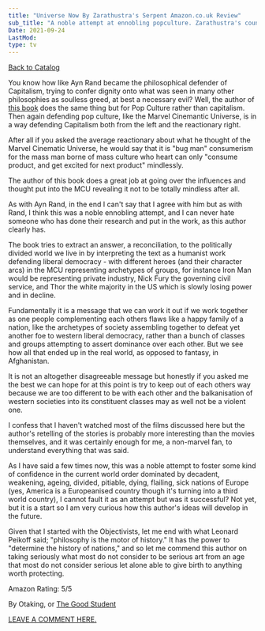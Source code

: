 ```yaml
---
title: "Universe Now By Zarathustra's Serpent Amazon.co.uk Review"
sub_title: "A noble attempt at ennobling popculture. Zarathustra's counter to the relentless negativity about the pop age. I was unsatisfied with my nitpicky Universe Now book review so here's take two."
Date: 2021-09-24
LastMod:
type: tv
---
```


[Back to Catalog](https://otaking.xyz/index.html)

You know how like Ayn Rand became the philosophical defender of Capitalism, trying to confer dignity onto what was seen in many other philosophies as soulless greed, at best a necessary evil? Well, the author of [this book](https://www.amazon.com/gp/product/B08R3MRKMT) does the same thing but for Pop Culture rather than capitalism. Then again defending pop culture, like the Marvel Cinemantic Universe, is in a way defending Capitalism both from the left and the reactionary right.

After all if you asked the average reactionary about what he thought of the Marvel Cinematic Universe, he would say that it is "bug man" consumerism for the mass man borne of mass culture who heart can only "consume product, and get excited for next product" mindlessly. 

The author of this book does a great job at going over the influences and thought put into the MCU revealing it not to be totally mindless after all.

As with Ayn Rand, in the end I can't say that I agree with him but as with Rand, I think this was a noble ennobling attempt, and I can never hate someone who has done their research and put in the work, as this author clearly has.

The book tries to extract an answer, a reconciliation, to the politically divided world we live in by interpreting the text as a humanist work defending liberal democracy - with different heroes (and their character arcs) in the MCU representing archetypes of groups, for instance Iron Man would be representing private industry, Nick Fury the governing civil service, and Thor the white majority in the US which is slowly losing power and in decline.

Fundamentally it is a message that we can work it out if we work together as one people complementing each others flaws like a happy family of a nation, like the archetypes of society assembling together to defeat yet another foe to western liberal democracy, rather than a bunch of classes and groups attempting to assert dominance over each other. But we see how all that ended up in the real world, as opposed to fantasy, in Afghanistan.

It is not an altogether disagreeable message but honestly if you asked me the best we can hope for at this point is try to keep out of each others way because we are too different to be with each other and the balkanisation of western societies into its constituent classes may as well not be a violent one.

I confess that I haven't watched most of the films discussed here but the author's retelling of the stories is probably more interesting than the movies themselves, and it was certainly enough for me, a non-marvel fan, to understand everything that was said.

As I have said a few times now, this was a noble attempt to foster some kind of confidence in the current world order dominated by decadent, weakening, ageing, divided, pitiable, dying, flailing, sick nations of Europe (yes, America is a Europeanised country though it's turning into a third world country), I cannot fault it as an attempt but was it successful? Not yet, but it is a start so I am very curious how this author's ideas will develop in the future.

Given that I started with the Objectivists, let me end with what Leonard Peikoff said; "philosophy is the motor of history." It has the power to "determine the history of nations," and so let me commend this author on taking seriously what most do not consider to be serious art from an age that most do not consider serious let alone able to give birth to anything worth protecting.

Amazon Rating: 5/5

By Otaking, or [The Good Student](https://www.youtube.com/channel/UCA4gWcOoz_FXrtTEemTOtfw?view_as=subscriber/videos)

[LEAVE A COMMENT HERE.](http://otaking.bbs.fc2.com/)

 
